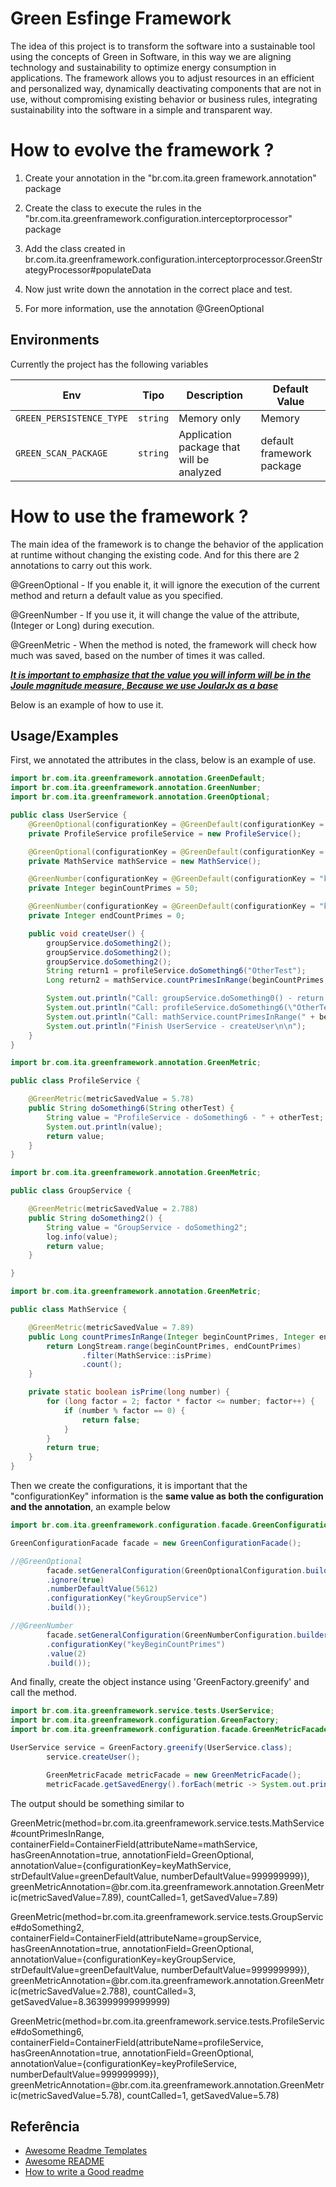 # Green Esfinge Framework
The idea of this project is to transform the software into a sustainable tool using the concepts of Green in Software, in this way we are aligning technology and sustainability to optimize energy consumption in applications. The framework allows you to adjust resources in an efficient and personalized way, dynamically deactivating components that are not in use, without compromising existing behavior or business rules, integrating sustainability into the software in a simple and transparent way.

# How to evolve the framework ?

1. Create your annotation in the "br.com.ita.green framework.annotation" package

2. Create the class to execute the rules in the "br.com.ita.greenframework.configuration.interceptorprocessor" package

3. Add the class created in br.com.ita.greenframework.configuration.interceptorprocessor.GreenStrategyProcessor#populateData

4. Now just write down the annotation in the correct place and test.

5. For more information, use the annotation @GreenOptional

## Environments

Currently the project has the following variables

| Env                      | Tipo     | Description                               | Default Value             |
|--------------------------|----------|-------------------------------------------|---------------------------|
| `GREEN_PERSISTENCE_TYPE` | `string` | Memory only                               | Memory                    | 
| `GREEN_SCAN_PACKAGE`     | `string` | Application package that will be analyzed | default framework package |

# How to use the framework ?

The main idea of the framework is to change the behavior of the application at runtime without changing the existing code. And for this there are 2 annotations to carry out this work.

@GreenOptional - If you enable it, it will ignore the execution of the current method and return a default value as you specified.

@GreenNumber - If you use it, it will change the value of the attribute, (Integer or Long) during execution.

@GreenMetric - When the method is noted, the framework will check how much was saved, based on the number of times it was called.

<ins>**_It is important to emphasize that the value you will inform will be in the Joule magnitude measure, Because we use [JoularJx](https://www.noureddine.org/research/joular/joularjx) as a base_**</ins>


Below is an example of how to use it.


## Usage/Examples

First, we annotated the attributes in the class, below is an example of use.

```java
import br.com.ita.greenframework.annotation.GreenDefault;
import br.com.ita.greenframework.annotation.GreenNumber;
import br.com.ita.greenframework.annotation.GreenOptional;

public class UserService {
    @GreenOptional(configurationKey = @GreenDefault(configurationKey = "keyProfileService"))
    private ProfileService profileService = new ProfileService();

    @GreenOptional(configurationKey = @GreenDefault(configurationKey = "keyMathService"))
    private MathService mathService = new MathService();

    @GreenNumber(configurationKey = @GreenDefault(configurationKey = "keyBeginCountPrimes"))
    private Integer beginCountPrimes = 50;

    @GreenNumber(configurationKey = @GreenDefault(configurationKey = "keyEndCountPrimes"))
    private Integer endCountPrimes = 0;

    public void createUser() {
        groupService.doSomething2();
        groupService.doSomething2();
        groupService.doSomething2();
        String return1 = profileService.doSomething6("OtherTest");
        Long return2 = mathService.countPrimesInRange(beginCountPrimes, endCountPrimes);

        System.out.println("Call: groupService.doSomething0() - return: void");
        System.out.println("Call: profileService.doSomething6(\"OtherTest\") - return: " + return1);
        System.out.println("Call: mathService.countPrimesInRange(" + beginCountPrimes + ", " + endCountPrimes + ") - return: " + return2);
        System.out.println("Finish UserService - createUser\n\n");
    }
}

import br.com.ita.greenframework.annotation.GreenMetric;

public class ProfileService {

    @GreenMetric(metricSavedValue = 5.78)
    public String doSomething6(String otherTest) {
        String value = "ProfileService - doSomething6 - " + otherTest;
        System.out.println(value);
        return value;
    }
}

import br.com.ita.greenframework.annotation.GreenMetric;

public class GroupService {

    @GreenMetric(metricSavedValue = 2.788)
    public String doSomething2() {
        String value = "GroupService - doSomething2";
        log.info(value);
        return value;
    }

}

import br.com.ita.greenframework.annotation.GreenMetric;

public class MathService {

    @GreenMetric(metricSavedValue = 7.89)
    public Long countPrimesInRange(Integer beginCountPrimes, Integer endCountPrimes) {
        return LongStream.range(beginCountPrimes, endCountPrimes)
                .filter(MathService::isPrime)
                .count();
    }

    private static boolean isPrime(long number) {
        for (long factor = 2; factor * factor <= number; factor++) {
            if (number % factor == 0) {
                return false;
            }
        }
        return true;
    }
}

```
Then we create the configurations, it is important that the "configurationKey" information is the **same value as both the configuration and the annotation**, an example below

```java
import br.com.ita.greenframework.configuration.facade.GreenConfigurationFacade;

GreenConfigurationFacade facade = new GreenConfigurationFacade();

//@GreenOptional
        facade.setGeneralConfiguration(GreenOptionalConfiguration.builder()
        .ignore(true)
        .numberDefaultValue(5612)
        .configurationKey("keyGroupService")
        .build());

//@GreenNumber
        facade.setGeneralConfiguration(GreenNumberConfiguration.builder()
        .configurationKey("keyBeginCountPrimes")
        .value(2)
        .build());
```
And finally, create the object instance using 'GreenFactory.greenify' and call the method.

```java
import br.com.ita.greenframework.service.tests.UserService;
import br.com.ita.greenframework.configuration.GreenFactory;
import br.com.ita.greenframework.configuration.facade.GreenMetricFacade;

UserService service = GreenFactory.greenify(UserService.class);
        service.createUser();

        GreenMetricFacade metricFacade = new GreenMetricFacade();
        metricFacade.getSavedEnergy().forEach(metric -> System.out.println(metric.toString()));
```
The output should be something similar to

GreenMetric(method=br.com.ita.greenframework.service.tests.MathService#countPrimesInRange, containerField=ContainerField(attributeName=mathService, hasGreenAnnotation=true, annotationField=GreenOptional, annotationValue={configurationKey=keyMathService, strDefaultValue=greenDefaultValue, numberDefaultValue=999999999}), greenMetricAnnotation=@br.com.ita.greenframework.annotation.GreenMetric(metricSavedValue=7.89), countCalled=1, getSavedValue=7.89)


GreenMetric(method=br.com.ita.greenframework.service.tests.GroupService#doSomething2, containerField=ContainerField(attributeName=groupService, hasGreenAnnotation=true, annotationField=GreenOptional, annotationValue={configurationKey=keyGroupService, strDefaultValue=greenDefaultValue, numberDefaultValue=999999999}), greenMetricAnnotation=@br.com.ita.greenframework.annotation.GreenMetric(metricSavedValue=2.788), countCalled=3, getSavedValue=8.363999999999999)


GreenMetric(method=br.com.ita.greenframework.service.tests.ProfileService#doSomething6, containerField=ContainerField(attributeName=profileService, hasGreenAnnotation=true, annotationField=GreenOptional, annotationValue={configurationKey=keyProfileService, numberDefaultValue=999999999}), greenMetricAnnotation=@br.com.ita.greenframework.annotation.GreenMetric(metricSavedValue=5.78), countCalled=1, getSavedValue=5.78)

## Referência

- [Awesome Readme Templates](https://awesomeopensource.com/project/elangosundar/awesome-README-templates)
- [Awesome README](https://github.com/matiassingers/awesome-readme)
- [How to write a Good readme](https://bulldogjob.com/news/449-how-to-write-a-good-readme-for-your-github-project)

